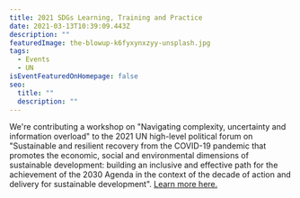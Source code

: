 ```yaml
---
title: 2021 SDGs Learning, Training and Practice
date: 2021-03-13T10:39:09.443Z
description: ""
featuredImage: the-blowup-k6fyxynxzyy-unsplash.jpg
tags:
  - Events
  - UN
isEventFeaturedOnHomepage: false
seo:
  title: ""
  description: ""
---
```


We're contributing a workshop on "Navigating complexity, uncertainty and information overload" to the 2021 UN high-level political forum on "Sustainable and resilient recovery from the COVID-19 pandemic that promotes the economic, social and environmental dimensions of sustainable development: building an inclusive and effective path for the achievement of the 2030 Agenda in the context of the decade of action and delivery for sustainable development". [Learn more here.](https://sdgs.un.org/events/2021-sdgs-learning-training-and-practice)
